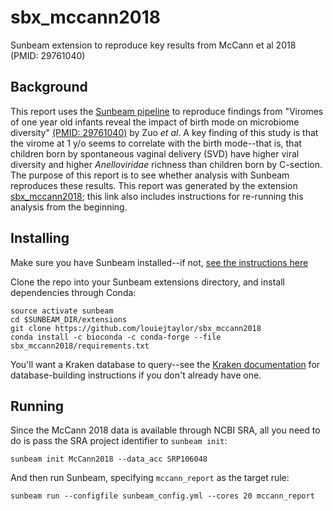 # sbx_mccann2018
Sunbeam extension to reproduce key results from McCann et al 2018 (PMID: 29761040)


## Background

This report uses the [Sunbeam pipeline](https://github.com/sunbeam-labs/sunbeam) to reproduce findings from "Viromes of one year old infants reveal the impact of birth mode on microbiome diversity" [(PMID: 29761040)](https://www.ncbi.nlm.nih.gov/pubmed/29761040) by Zuo *et al*. A key finding of this study is that the virome at 1 y/o seems to correlate with the birth mode--that is, that children born by spontaneous vaginal delivery (SVD) have higher viral diversity and higher *Anelloviridae* richness than children born by C-section. The purpose of this report is to see whether analysis with Sunbeam reproduces these results. This report was generated by the extension [sbx_mccann2018](https://github.com/louiejtaylor/sbx_mccann2018); this link also includes instructions for re-running this analysis from the beginning.

## Installing

Make sure you have Sunbeam installed--if not, [see the instructions here](https://sunbeam.readthedocs.io/en/latest/quickstart.html)

Clone the repo into your Sunbeam extensions directory, and install dependencies through Conda:

    source activate sunbeam
    cd $SUNBEAM_DIR/extensions
    git clone https://github.com/louiejtaylor/sbx_mccann2018
    conda install -c bioconda -c conda-forge --file sbx_mccann2018/requirements.txt

You'll want a Kraken database to query--see the [Kraken documentation](http://ccb.jhu.edu/software/kraken/MANUAL.html#kraken-databases) for database-building instructions if you don't already have one.

## Running

Since the McCann 2018 data is available through NCBI SRA, all you need to do is pass the SRA project identifier to `sunbeam init`:

    sunbeam init McCann2018 --data_acc SRP106048 
    
And then run Sunbeam, specifying `mccann_report` as the target rule:

    sunbeam run --configfile sunbeam_config.yml --cores 20 mccann_report
   

